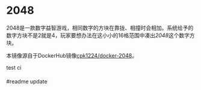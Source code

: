 # 2048

2048是一款数字益智游戏，相同数字的方块在靠拢、相撞时会相加。系统给予的数字方块不是2就是4，玩家要想办法在这小小的16格范围中凑出*2048*这个数字方块。

本镜像源自于DockerHub镜像[cpk1224/docker-2048](https://registry.hub.docker.com/u/cpk1224/docker-2048/)。

test ci 
####


#readme update
